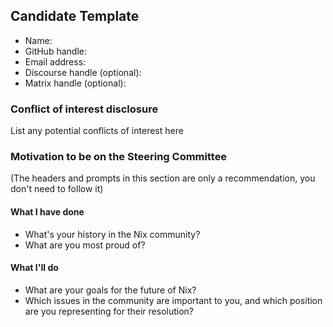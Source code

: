 ## Candidate Template

- Name:
- GitHub handle:
- Email address:
- Discourse handle (optional):
- Matrix handle (optional):

### Conflict of interest disclosure

List any potential conflicts of interest here

### Motivation to be on the Steering Committee

(The headers and prompts in this section are only a recommendation, you don't need to follow it)

#### What I have done

- What's your history in the Nix community?
- What are you most proud of?

#### What I'll do

- What are your goals for the future of Nix?
- Which issues in the community are important to you, and which position are you representing for their resolution?

